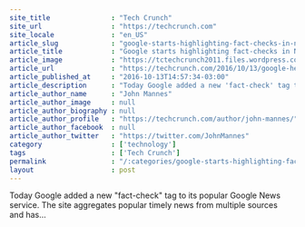 ```yaml
---
site_title               : "Tech Crunch"
site_url                 : "https://techcrunch.com"
site_locale              : "en_US"
article_slug             : "google-starts-highlighting-fact-checks-in-news"
article_title            : "Google starts highlighting fact-checks in News"
article_image            : "https://tctechcrunch2011.files.wordpress.com/2016/10/gettyimages-548328327.jpg?w=764&h=400&crop=1"
article_url              : "https://techcrunch.com/2016/10/13/google-helps-speak-truth-to-power-adds-prominence-to-fact-checks-in-news/"
article_published_at     : "2016-10-13T14:57:34-03:00"
article_description      : "Today Google added a new 'fact-check' tag to its popular Google News service. The site aggregates popular timely news from multiple sources and has..."
article_author_name      : "John Mannes"
article_author_image     : null
article_author_biography : null
article_author_profile   : "https://techcrunch.com/author/john-mannes/"
article_author_facebook  : null
article_author_twitter   : "https://twitter.com/JohnMannes"
category                 : ['technology']
tags                     : ['Tech Crunch']
permalink                : "/:categories/google-starts-highlighting-fact-checks-in-news/"
layout                   : post
---
```


Today Google added a new "fact-check" tag to its popular Google News service. The site aggregates popular timely news from multiple sources and has...
